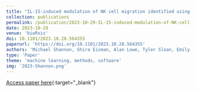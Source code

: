 ```yaml
---
title: "IL-15-induced modulation of NK cell migration identified using a data-driven approach"
collection: publications
permalink: /publication/2023-10-29-IL-15-induced-modulation-of-NK-cell-migration-identified-using-a-data-driven-approach
date: 2023-10-29
venue: 'bioRxiv'
doi: 10.1101/2023.10.28.564355
paperurl: 'https://doi.org/10.1101/2023.10.28.564355'
authors: 'Michael Shannon, Shira Eisman, Alan Lowe, Tyler Sloan, Emily Mace'
type: 'Paper'
theme: 'machine learning, methods, software'
img: '2023-Shannon.png'
---
```

[Access paper here](https://doi.org/10.1101/2023.10.28.564355){:target="_blank"}
